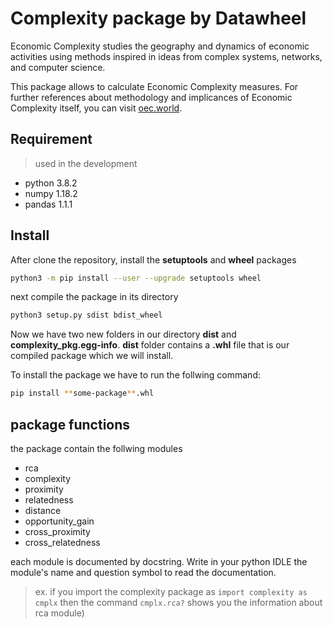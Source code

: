 # Complexity package by Datawheel
Economic Complexity studies the geography and dynamics of economic activities using methods inspired in ideas from complex systems, networks, and computer science.

This package allows to calculate Economic Complexity measures. For further references about methodology and implicances of Economic Complexity itself, you can visit [oec.world](https://oec.world/en/resources/methods#economic-complexity).

## Requirement 
> used in the development 
* python 3.8.2
* numpy 1.18.2
* pandas 1.1.1

## Install

After clone the repository, install the **setuptools** and **wheel** packages
```sh
python3 -m pip install --user --upgrade setuptools wheel
```

next compile the package in its directory
```sh
python3 setup.py sdist bdist_wheel
```

Now we have two new folders in our directory **dist** and **complexity_pkg.egg-info**. **dist** folder contains a **.whl** file that is our compiled package which we will install.

To install the package we have to run the follwing command:
```sh
pip install **some-package**.whl
```

## package functions
the package contain the follwing modules

* rca
* complexity
* proximity
* relatedness
* distance
* opportunity_gain
* cross_proximity
* cross_relatedness

each module is documented by docstring. Write in your python IDLE the module's name and question symbol to read the documentation.
> ex. if you import the complexity package as `import complexity as cmplx` then the command `cmplx.rca?` shows you the information about rca module)

